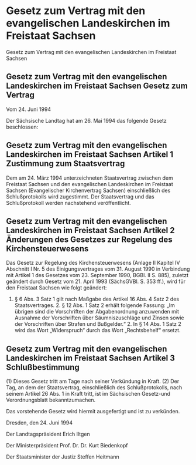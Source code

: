 # Gesetz zum Vertrag mit den evangelischen Landeskirchen im Freistaat Sachsen

Gesetz zum Vertrag mit den evangelischen Landeskirchen im Freistaat Sachsen

## Gesetz zum Vertrag mit den evangelischen Landeskirchen im Freistaat Sachsen Gesetz zum Vertrag

Vom 24. Juni 1994

Der Sächsische Landtag hat am 26. Mai 1994 das folgende Gesetz beschlossen:


## Gesetz zum Vertrag mit den evangelischen Landeskirchen im Freistaat Sachsen Artikel 1  Zustimmung zum Staatsvertrag

Dem am 24. März 1994 unterzeichneten 
            Staatsvertrag zwischen dem Freistaat Sachsen und den evangelischen Landeskirchen im Freistaat Sachsen (Evangelischer Kirchenvertrag Sachsen) einschließlich des Schlußprotokolls wird zugestimmt. Der Staatsvertrag und das Schlußprotokoll werden nachstehend veröffentlicht.


## Gesetz zum Vertrag mit den evangelischen Landeskirchen im Freistaat Sachsen Artikel 2  Änderungen des Gesetzes zur Regelung des Kirchensteuerwesens

Das Gesetz zur Regelung des Kirchensteuerwesens (Anlage II Kapitel IV Abschnitt I Nr. 5 des Einigungsvertrages vom 31. August 1990 in Verbindung mit Artikel 1 des Gesetzes vom 23. September 1990, BGBl. II S. 885), zuletzt geändert durch Gesetz vom 21. April 1993 (SächsGVBl. S. 353 ff.), wird für den Freistaat Sachsen wie folgt geändert:

1. § 6 Abs. 3 Satz 1 gilt nach Maßgabe des Artikel 16 Abs. 4 Satz 2 des Staatsvertrages. 2. § 12 Abs. 1 Satz 2 erhält folgende Fassung: „Im übrigen sind die Vorschriften der Abgabenordnung anzuwenden mit Ausnahme der Vorschriften über Säumniszuschläge und Zinsen sowie der Vorschriften über Strafen und Bußgelder.“ 2. In § 14 Abs. 1 Satz 2 wird das Wort „Widerspruch“ durch das Wort „Rechtsbehelf“ ersetzt. 
## Gesetz zum Vertrag mit den evangelischen Landeskirchen im Freistaat Sachsen Artikel 3  Schlußbestimmung

(1) Dieses Gesetz tritt am Tage nach seiner Verkündung in Kraft. 
             (2) Der Tag, an dem der Staatsvertrag, einschließlich des Schlußprotokolls, nach seinem Artikel 26 Abs. 1 in Kraft tritt, ist im Sächsischen Gesetz-und Verordnungsblatt bekanntzumachen.

Das vorstehende Gesetz wird hiermit ausgefertigt und ist zu verkünden.

Dresden, den 24. Juni 1994

Der Landtagspräsident 
             Erich Iltgen

Der Ministerpräsident 
             Prof. Dr. Dr. Kurt Biedenkopf

Der Staatsminister der Justiz 
             Steffen Heitmann

